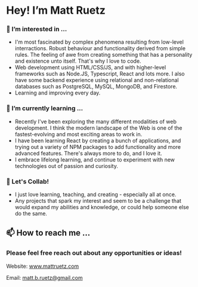 # Hey! I’m Matt Ruetz
### 👀 I’m interested in ...
- I'm most fascinated by complex phenomena resulting from low-level interractions. Robust behaviour and functionality derived from simple rules. The feeling of awe from creating something that has a personality and existence unto itself. That's why I love to code.
- Web development using HTML/CSS/JS, and with higher-level frameworks such as Node.JS, Typescript, React and lots more. I also have some backend experience using relational and non-relational databases such as PostgreSQL, MySQL, MongoDB, and Firestore.
- Learning and improving every day.

### 🌱 I’m currently learning ...
- Recently I've been exploring the many different modalities of web development. I think the modern landscape of the Web is one of the fastest-evolving and most exciting areas to work in.
- I have been learning React by creating a bunch of applications, and trying out a variety of NPM packages to add functionality and more advanced features. There's always more to do, and I love it.
- I embrace lifelong learning, and continue to experiment with new technologies out of passion and curiosity.

### 💞️ Let's Collab!
- I just love learning, teaching, and creating - especially all at once.
- Any projects that spark my interest and seem to be a challenge that would expand my abilities and knowledge, or could help someone else do the same.

## 📫 How to reach me ...
### **Please feel free reach out about any opportunities or ideas!**
Website: www.mattruetz.com

Email: matt.b.ruetz@gmail.com
